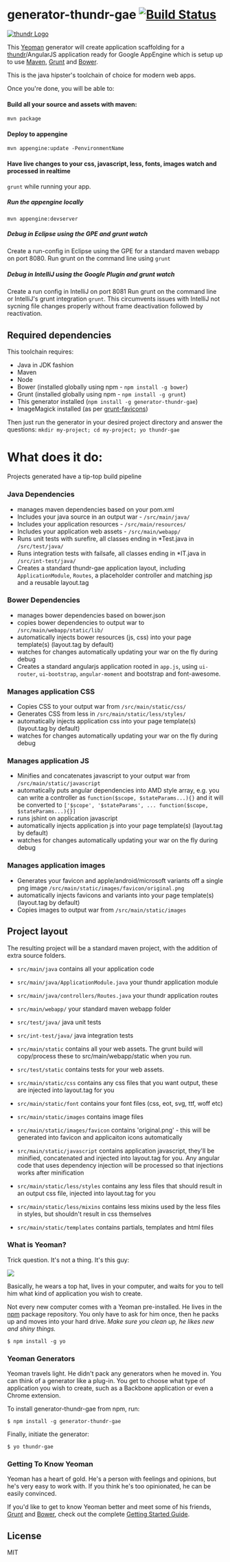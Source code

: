 # generator-thundr-gae [![Build Status](https://travis-ci.org/atomicleopard/generator-thundr-gae.svg)](https://travis-ci.org/atomicleopard/generator-thundr-gae)

[![thundr Logo](http://3wks.github.io/thundr/static/img/logoFullSmall.png)](http://3wks.github.io/thundr/index.html) 

This [Yeoman](http://yeoman.io) generator will create application scaffolding for a [thundr](http://3wks.github.io/thundr/)/AngularJS application
ready for Google AppEngine which is setup up to use [Maven](http://maven.apache.org/), [Grunt](http://gruntjs.com) and [Bower](http://bower.io).

This is the java hipster's toolchain of choice for modern web apps.

Once you're done, you will be able to:

#### Build all your source and assets with maven:

    mvn package

#### Deploy to appengine

    mvn appengine:update -PenvironmentName

#### Have live changes to your css, javascript, less, fonts, images watch and processed in realtime 
``grunt`` while running your app.

##### Run the appengine locally

    mvn appengine:devserver

##### Debug in Eclipse using the GPE and grunt watch
Create a run-config in Eclipse using the GPE for a standard maven webapp on port 8080.
Run grunt on the command line using ``grunt``

##### Debug in IntelliJ using the Google Plugin and grunt watch
Create a run config in IntelliJ on port 8081
Run grunt on the command line or IntelliJ's grunt integration ``grunt``. This circumvents issues with IntelliJ not sycning file changes properly without frame
deactivation followed by reactivation.


## Required dependencies ##

This toolchain requires:

* Java in JDK fashion
* Maven
* Node
* Bower (installed globally using npm - ``npm install -g bower``)
* Grunt (installed globally using npm - ``npm install -g grunt``)
* This generator installed (``npm install -g generator-thundr-gae``)
* ImageMagick installed (as per [grunt-favicons](https://github.com/gleero/grunt-favicons))

Then just run the generator in your desired project directory and answer the questions:
``
mkdir my-project;
cd my-project;
yo thundr-gae
``

# What does it do:

Projects generated have a tip-top build pipeline

### Java Dependencies
 
  * manages maven dependencies based on your pom.xml
  * Includes your java source in an output war - ``/src/main/java/``
  * Includes your application resources - ``/src/main/resources/``
  * Includes your application web assets - ``/src/main/webapp/``
  * Runs unit tests with surefire, all classes ending in *Test.java in ``/src/test/java/``
  * Runs integration tests with failsafe, all classes ending in *IT.java in ``/src/int-test/java/``
  * Creates a standard thundr-gae application layout, including ``ApplicationModule``, ``Routes``, a placeholder
    controller and matching jsp and a reusable layout.tag
  
### Bower Dependencies

  * manages bower dependencies based on bower.json
  * copies bower dependencies to output war to ``/src/main/webapp/static/lib/``
  * automatically injects bower resources (js, css) into your page template(s) (layout.tag by default)
  * watches for changes automatically updating your war on the fly during debug
  * Creates a standard angularjs application rooted in ``app.js``, using ``ui-router``, ``ui-bootstrap``,
    ``angular-moment`` and bootstrap and font-awesome. 
  
###  Manages application CSS

  * Copies CSS to your output war from ``/src/main/static/css/``  
  * Generates CSS from less in ``/src/main/static/less/styles/`` 
  * automatically injects application css into your page template(s) (layout.tag by default)
  * watches for changes automatically updating your war on the fly during debug
  
### Manages application JS

  * Minifies and concatenates javascript to your output war from ``/src/main/static/javascript``
  * automatically puts angular dependencies into AMD style array, e.g. you can write a controller as ``function($scope, $stateParams...){}`` and it will be converted to ``['$scope', '$stateParams', ... function($scope, $stateParams...){}]``
  * runs jshint on application javascript
  * automatically injects application js into your page template(s) (layout.tag by default)
  * watches for changes automatically updating your war on the fly during debug
  
### Manages application images

  * Generates your favicon and apple/android/microsoft variants off a single png image ``/src/main/static/images/favicon/original.png``
  * automatically injects favicons and variants into your page template(s) (layout.tag by default)
  * Copies images to output war from ``/src/main/static/images``
  
 
  
## Project layout

The resulting project will be a standard maven project, with the addition of extra source folders.

* ``src/main/java`` contains all your application code
* ``src/main/java/ApplicationModule.java`` your thundr application module
* ``src/main/java/controllers/Routes.java`` your thundr application routes
* ``src/main/webapp/`` your standard maven webapp folder
* ``src/test/java/`` java unit tests
* ``src/int-test/java/`` java integration tests
* ``src/main/static`` contains all your web assets. The grunt build will copy/process these to src/main/webapp/static when you run.
* ``src/test/static`` contains tests for your web assets.

* ``src/main/static/css`` contains any css files that you want output, these are injected into layout.tag for you
* ``src/main/static/font`` contains your font files (css, eot, svg, ttf, woff etc)
* ``src/main/static/images`` contains image files
* ``src/main/static/images/favicon`` contains 'original.png' - this will be generated into favicon and applicaiton icons automatically
* ``src/main/static/javascript`` contains application javascript, they'll be minified, concatenated and injected into layout.tag for you. Any angular code that uses dependency injection will be processed so that injections works after minification
* ``src/main/static/less/styles`` contains any less files that should result in an output css file, injected into layout.tag for you
* ``src/main/static/less/mixins`` contains less mixins used by the less files in styles, but shouldn't result in css themselves
* ``src/main/static/templates`` contains partials, templates and html files 



### What is Yeoman?

Trick question. It's not a thing. It's this guy:

![](http://i.imgur.com/JHaAlBJ.png)

Basically, he wears a top hat, lives in your computer, and waits for you to tell him what kind of application you wish to create.

Not every new computer comes with a Yeoman pre-installed. He lives in the [npm](https://npmjs.org) package repository. You only have to ask for him once, then he packs up and moves into your hard drive. *Make sure you clean up, he likes new and shiny things.*

``
$ npm install -g yo
``

### Yeoman Generators

Yeoman travels light. He didn't pack any generators when he moved in. You can think of a generator like a plug-in. You get to choose what type of application you wish to create, such as a Backbone application or even a Chrome extension.

To install generator-thundr-gae from npm, run:

``
$ npm install -g generator-thundr-gae
``

Finally, initiate the generator:

``
$ yo thundr-gae
``

### Getting To Know Yeoman

Yeoman has a heart of gold. He's a person with feelings and opinions, but he's very easy to work with. If you think he's too opinionated, he can be easily convinced.

If you'd like to get to know Yeoman better and meet some of his friends, [Grunt](http://gruntjs.com) and [Bower](http://bower.io), check out the complete [Getting Started Guide](https://github.com/yeoman/yeoman/wiki/Getting-Started).


## License

MIT
